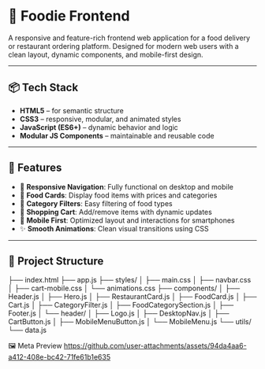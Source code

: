 # 🍔 Foodie Frontend

A responsive and feature-rich frontend web application for a food delivery or restaurant ordering platform. Designed for modern web users with a clean layout, dynamic components, and mobile-first design.

---

## 📦 Tech Stack

- **HTML5** – for semantic structure
- **CSS3** – responsive, modular, and animated styles
- **JavaScript (ES6+)** – dynamic behavior and logic
- **Modular JS Components** – maintainable and reusable code

---

## 🌟 Features

- 🧭 **Responsive Navigation**: Fully functional on desktop and mobile
- 🍔 **Food Cards**: Display food items with prices and categories
- 🧾 **Category Filters**: Easy filtering of food types
- 🛒 **Shopping Cart**: Add/remove items with dynamic updates
- 📱 **Mobile First**: Optimized layout and interactions for smartphones
- ✨ **Smooth Animations**: Clean visual transitions using CSS

---

## 📁 Project Structure

├── index.html
├── app.js
├── styles/
│ ├── main.css
│ ├── navbar.css
│ ├── cart-mobile.css
│ └── animations.css
├── components/
│ ├── Header.js
│ ├── Hero.js
│ ├── RestaurantCard.js
│ ├── FoodCard.js
│ ├── Cart.js
│ ├── CategoryFilter.js
│ ├── FoodCategorySection.js
│ ├── Footer.js
│ └── header/
│ ├── Logo.js
│ ├── DesktopNav.js
│ ├── CartButton.js
│ ├── MobileMenuButton.js
│ └── MobileMenu.js
└── utils/
└── data.js

🖼️ Meta Preview
https://github.com/user-attachments/assets/94da4aa6-a412-408e-bc42-71fe61b1e635
